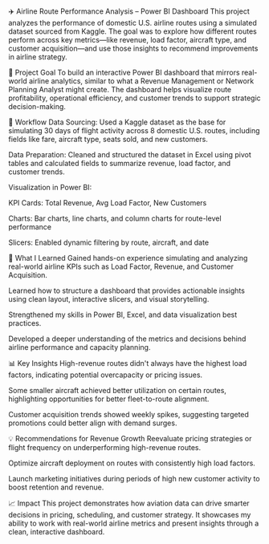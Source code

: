 ✈️ Airline Route Performance Analysis – Power BI Dashboard
This project analyzes the performance of domestic U.S. airline routes using a simulated dataset sourced from Kaggle. The goal was to explore how different routes perform across key metrics—like revenue, load factor, aircraft type, and customer acquisition—and use those insights to recommend improvements in airline strategy.

🎯 Project Goal
To build an interactive Power BI dashboard that mirrors real-world airline analytics, similar to what a Revenue Management or Network Planning Analyst might create. The dashboard helps visualize route profitability, operational efficiency, and customer trends to support strategic decision-making.

🔁 Workflow
Data Sourcing: Used a Kaggle dataset as the base for simulating 30 days of flight activity across 8 domestic U.S. routes, including fields like fare, aircraft type, seats sold, and new customers.

Data Preparation: Cleaned and structured the dataset in Excel using pivot tables and calculated fields to summarize revenue, load factor, and customer trends.

Visualization in Power BI:

KPI Cards: Total Revenue, Avg Load Factor, New Customers

Charts: Bar charts, line charts, and column charts for route-level performance

Slicers: Enabled dynamic filtering by route, aircraft, and date

🧠 What I Learned
Gained hands-on experience simulating and analyzing real-world airline KPIs such as Load Factor, Revenue, and Customer Acquisition.

Learned how to structure a dashboard that provides actionable insights using clean layout, interactive slicers, and visual storytelling.

Strengthened my skills in Power BI, Excel, and data visualization best practices.

Developed a deeper understanding of the metrics and decisions behind airline performance and capacity planning.

📊 Key Insights
High-revenue routes didn't always have the highest load factors, indicating potential overcapacity or pricing issues.

Some smaller aircraft achieved better utilization on certain routes, highlighting opportunities for better fleet-to-route alignment.

Customer acquisition trends showed weekly spikes, suggesting targeted promotions could better align with demand surges.

💡 Recommendations for Revenue Growth
Reevaluate pricing strategies or flight frequency on underperforming high-revenue routes.

Optimize aircraft deployment on routes with consistently high load factors.

Launch marketing initiatives during periods of high new customer activity to boost retention and revenue.

📈 Impact
This project demonstrates how aviation data can drive smarter decisions in pricing, scheduling, and customer strategy. It showcases my ability to work with real-world airline metrics and present insights through a clean, interactive dashboard.
